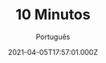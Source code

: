 ---
id: 'ae2d5d51-87e4-48f4-90cd-481b868aa351'
type: 'movie' # Filme, Série, Anime
title: "10 Minutos"
synopsis: ["Um homem perde dez minutos de sua memória devido a ser atingido por uma bala perdida, durante um assalto a um banco que deu errado. Ele deve juntar os pedaços de sua memória para descobrir quem sabotou o trabalho e pegou o dinheiro, tudo ao mesmo tempo em que é perseguido por um poderoso chefe do crime, que quer recuperar o dinheiro.",
]
originalTitle: "10 Minutes Gone"
date: '2021-04-05T17:57:01.000Z'
update: '2021-04-05T17:57:01.000Z'
releaseDate: '2019-09-30T03:00:00.000Z'
imdb:
  rating: '3.6' # 8.5
  id: '' # tt0470752
duration: '1h 29 Min'
trailer:
  urls: [
    'W7sgY95a6ZY',
  ]
tags: ['1080p', 'FULL']
genre: ['Ação', 'Crime', 'Mistério'] #
quality: 'BluRay' # BluRay, WEB-DL, HDTV, WEB-DL4K, WEB-DLe
format: 'Mkv' # MKV, MP4, TS
audio: 'Português, Inglês' # Dublado, Legendado, Dual Audio, Dub & Leg
subtitle: 'Português' # Português, inglês,
size: '2.37 GB | 6.48 GB' # 4.8 GB
audioQuality: 10
videoQuality: 10
directors: []
#  - name: 'Lana Wachowski'
#    image: ''
#  - name: 'Lilly Wachowski'
#    image: ''
cast: []
#  - name: 'Keanu Reeves'
#    image: ''
#    characterName: 'Neo'
writers: []
#  - name: ''
#    image: ''
maturityRating:
  age: '' # L , 10, 12, 14, 16, 18
  topics: [''] # Violence, Illegal drugs, Inappropriate Language, Legal Drugs, Sexual Content, Extreme Violence
###########################################
download:
  
  - url: 'magnet:?xt=urn:btih:2BA5D3BC89BEA7BF789AF201EBDEDD230032434D&dn=LAPUMiA.Org - Fracao.de.Segundos.2019.1080p.BRRip.x264-EXTREME.DUAL-RK'
    resolution: '1080p' # 720p, 1080p, 4K,
    audio: 'Dual Áudio' # Dublado, Legendado, Dual Audio
    size: '' # 4.8 GB
    quality: '' # BluRay, WEB-DL
    format: '' # MKV
  - url: 'magnet:?xt=urn:btih:6013004E068B122E91A2E6DE6F68ADA8625A2285&dn=LAPUMiA.Org - Fracao.de.Segundos.2019.1080p.BluRay.x264-LOST.DUAL-RK'
    resolution: 'FULL' # 720p, 1080p, 4K,
    audio: 'Dual Áudio' # Dublado, Legendado, Dual Audio
    size: '' # 4.8 GB
    quality: '' # BluRay, WEB-DL
    format: '' # MKV
images:
  cover: '/assets/movies/10-minutos.jpg'
  background: '/assets/movies/'
---